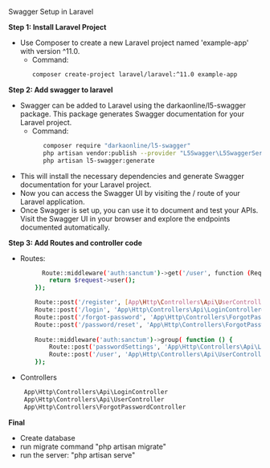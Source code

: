  
Swagger Setup in Laravel

**Step 1: Install Laravel Project**
- Use Composer to create a new Laravel project named 'example-app' with version ^11.0.
  - Command: 
    ```bash
    composer create-project laravel/laravel:^11.0 example-app
    ```

**Step 2: Add swagger to laravel**
- Swagger can be added to Laravel using the darkaonline/l5-swagger package. This package generates Swagger documentation for your Laravel project.
  - Command: 
    ```bash
       composer require "darkaonline/l5-swagger"
       php artisan vendor:publish --provider "L5Swagger\L5SwaggerServiceProvider"
       php artisan l5-swagger:generate
    ```
- This will install the necessary dependencies and generate Swagger documentation for your Laravel project.
- Now you can access the Swagger UI by visiting the / route of your Laravel application.
- Once Swagger is set up, you can use it to document and test your APIs. Visit the Swagger UI in your browser and explore the endpoints documented automatically.

 **Step 3: Add Routes and controller code** 
  - Routes: 
    ```bash
          Route::middleware('auth:sanctum')->get('/user', function (Request $request) {
            return $request->user();
        });

        Route::post('/register', [App\Http\Controllers\Api\UserController::class,'register']);
        Route::post('/login', 'App\Http\Controllers\Api\LoginController@login');
        Route::post('/forgot-password', 'App\Http\Controllers\ForgotPasswordController@forgot')->name('api.common.forgot');
        Route::post('/password/reset', 'App\Http\Controllers\ForgotPasswordController@reset')->name('password.reset');
        
        Route::middleware('auth:sanctum')->group( function () {
            Route::post('passwordSettings', 'App\Http\Controllers\Api\LoginController@passwordSettings'); 
            Route::post('/user', 'App\Http\Controllers\Api\UserController@getUserDetails');  
        });
    ```
  - Controllers
     ```bash
      App\Http\Controllers\Api\LoginController
      App\Http\Controllers\Api\UserController
      App\Http\Controllers\ForgotPasswordController
    ```
 **Final**
  - Create database 
  - run migrate command "php artisan migrate"
  - run the server: "php artisan serve"